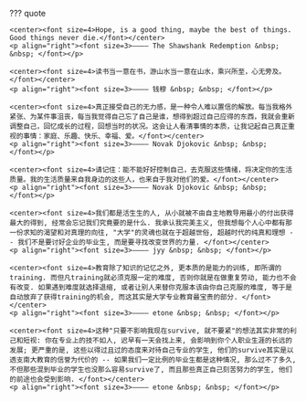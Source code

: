 ??? quote

    <center><font size=4>Hope, is a good thing, maybe the best of things. Good things never die.</font></center>
    <p align="right"><font size=3>———— The Shawshank Redemption &nbsp; &nbsp; </font></p>

    <center><font size=4>读书当一意在书，游山水当一意在山水，乘兴所至，心无旁及。 </font></center>
    <p align="right"><font size=3>———— 钱穆 &nbsp; &nbsp; </font></p>

    <center><font size=4>真正接受自己的无力感，是一种令人难以置信的解放。每当我格外紧张、为某件事沮丧，每当我觉得自己忘了自己是谁，想得到超过自己应得的东西，我就会重新调整自己，回忆成长的过程，回想当时的状况。这会让人看清事情的本质，让我记起自己真正重视的事情：家庭、乐趣、快乐、幸福、爱。</font></center>
    <p align="right"><font size=3>———— Novak Djokovic &nbsp; &nbsp; </font></p>

    <center><font size=4>请记住：能不能好好控制自己，去克服这些情绪，将决定你的生活质量。我的生活质量来自我身边的这些人，也来自于我对他们的爱。</font></center>
    <p align="right"><font size=3>———— Novak Djokovic &nbsp; &nbsp; </font></p>

    <center><font size=4>我们都是活生生的人, 从小就被不由自主地教导用最小的付出获得最大的得到, 经常会忘记我们究竟要的是什么. 我承认我完美主义, 但我想每个人心中都有那一份求知的渴望和对真理的向往, "大学"的灵魂也就在于超越世俗, 超越时代的纯真和理想 -- 我们不是要讨好企业的毕业生, 而是要寻找改变世界的力量. </font></center>
    <p align="right"><font size=3>———— jyy &nbsp; &nbsp; </font></p>

    <center><font size=4>教育除了知识的记忆之外, 更本质的是能力的训练, 即所谓的training. 而但凡training就必须克服一定的难度, 否则你就是在做重复劳动, 能力也不会有改变. 如果遇到难度就选择退缩, 或者让别人来替你克服本该由你自己克服的难度, 等于是自动放弃了获得training的机会, 而这其实是大学专业教育最宝贵的部分. </font></center>
    <p align="right"><font size=3>———— etone &nbsp; &nbsp; </font></p>

    <center><font size=4>这种"只要不影响我现在survive, 就不要紧"的想法其实非常的利己和短视: 你在专业上的技不如人, 迟早有一天会找上来, 会影响到你个人职业生涯的长远的发展; 更严重的是, 这些以得过且过的态度来对待自己专业的学生, 他们的survive其实是以透支南大教育的信誉为代价的 -- 如果我们一定比例的毕业生都是这种情况, 那么过不了多久, 不但那些混到毕业的学生也没那么容易survive了, 而且那些真正自己刻苦努力的学生, 他们的前途也会受到影响. </font></center>
    <p align="right"><font size=3>———— etone &nbsp; &nbsp; </font></p>

